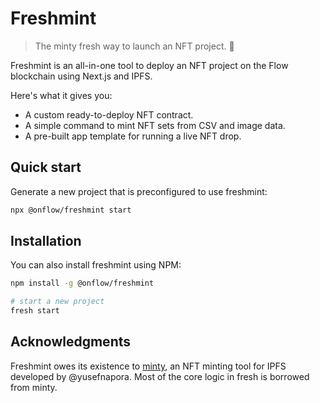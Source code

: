 # Freshmint

> The minty fresh way to launch an NFT project. :leaves: 

Freshmint is an all-in-one tool to deploy an NFT project on the Flow blockchain using Next.js and IPFS.

Here's what it gives you:

- A custom ready-to-deploy NFT contract.
- A simple command to mint NFT sets from CSV and image data.
- A pre-built app template for running a live NFT drop.

## Quick start

Generate a new project that is preconfigured to use freshmint:

```sh
npx @onflow/freshmint start
```

## Installation

You can also install freshmint using NPM:

```sh
npm install -g @onflow/freshmint

# start a new project
fresh start
```

## Acknowledgments

Freshmint owes its existence to [minty](https://github.com/yusefnapora/minty),
an NFT minting tool for IPFS developed by @yusefnapora. 
Most of the core logic in fresh is borrowed from minty.
